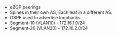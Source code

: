* eBGP peerings
* Spines in their own AS, Each leaf in a different AS.
* OSPF used to advertise loopbacks.
* Segment-10 (VLAN10) - 172.16.1.0/24
* Segment-20 (VLAN20) - 172.16.2.0/24
